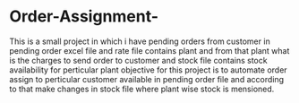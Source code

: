 # Order-Assignment-
This is a small project in which i have pending orders from customer in pending order excel file and rate file contains plant and from that plant what is the charges to send order to customer and stock file contains stock availability for perticular plant 
objective for this project is to automate order assign to perticular customer available in pending order file and according to that  make changes in stock file where plant wise stock is mensioned.
